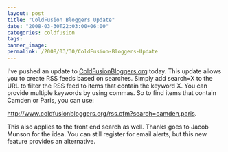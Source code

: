 ```yaml
---
layout: post
title: "ColdFusion Bloggers Update"
date: "2008-03-30T22:03:00+06:00"
categories: coldfusion 
tags: 
banner_image: 
permalink: /2008/03/30/ColdFusion-Bloggers-Update
---
```


I've pushed an update to <a href="http://www.coldfusionbloggers.org">ColdFusionBloggers.org</a> today. This update allows you to create RSS feeds based on searches. Simply add search=X to the URL to filter the RSS feed to items that contain the keyword X. You can provide multiple keywords by using commas. So to find items that contain Camden or Paris, you can use:

<a href="http://www.coldfusionbloggers.org/rss.cfm?search=camden,paris">http://www.coldfusionbloggers.org/rss.cfm?search=camden,paris</a>.

This also applies to the front end search as well. Thanks goes to Jacob Munson for the idea. You can still register for email alerts, but this new feature provides an alternative.
